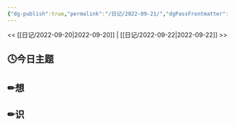 ```yaml
---
{"dg-publish":true,"permalink":"/日记/2022-09-21/","dgPassFrontmatter":true}
---
```


<< [[日记/2022-09-20\|2022-09-20]] | [[日记/2022-09-22\|2022-09-22]] >>
## 🕓今日主题


## ✏想

## ✏识